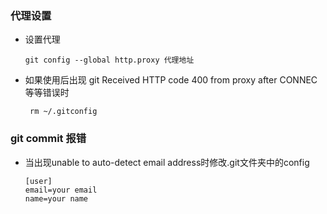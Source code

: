 ### 代理设置

- 设置代理 

  ```
  git config --global http.proxy 代理地址
  ```

- 如果使用后出现 git Received HTTP code 400 from proxy after CONNEC等等错误时

  ```
   rm ~/.gitconfig 
  ```

### git commit 报错

- 当出现unable to auto-detect email address时修改.git文件夹中的config

  ```
  [user]
  email=your email
  name=your name
  ```

  

  

